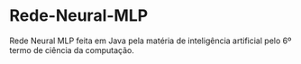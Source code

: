 # Rede-Neural-MLP
Rede Neural MLP feita em Java pela matéria de inteligência artificial pelo 6º termo de ciência da computação.
